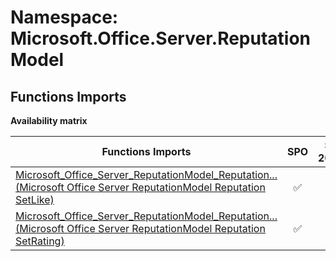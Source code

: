 # Namespace: Microsoft.Office.Server.ReputationModel

## Functions Imports

**Availability matrix**

Functions Imports | SPO | SP 2019 | SP 2016 | SP 2013
----------|:---:|:-------:|:-------:|:-------
[<span title="Microsoft_Office_Server_ReputationModel_Reputation_SetLike">Microsoft_Office_Server_ReputationModel_Reputation...</span> (Microsoft Office Server ReputationModel Reputation SetLike)](./Functions/Microsoft_Office_Server_ReputationModel_Reputation_SetLike.md) | ✅ | ✅ | ✅ | ✅
[<span title="Microsoft_Office_Server_ReputationModel_Reputation_SetRating">Microsoft_Office_Server_ReputationModel_Reputation...</span> (Microsoft Office Server ReputationModel Reputation SetRating)](./Functions/Microsoft_Office_Server_ReputationModel_Reputation_SetRating.md) | ✅ | ✅ | ✅ | ✅